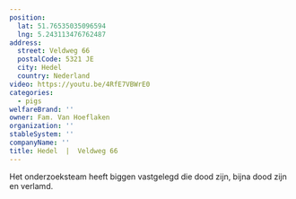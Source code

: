 ```yaml
---
position:
  lat: 51.76535035096594
  lng: 5.243113476762487
address:
  street: Veldweg 66
  postalCode: 5321 JE
  city: Hedel
  country: Nederland
video: https://youtu.be/4RfE7VBWrE0
categories:
  - pigs
welfareBrand: ''
owner: Fam. Van Hoeflaken
organization: ''
stableSystem: ''
companyName: ''
title: Hedel  |  Veldweg 66
---
```


Het onderzoeksteam heeft biggen vastgelegd die dood zijn, bijna dood zijn en verlamd.
